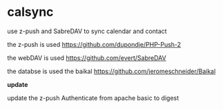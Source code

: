 calsync
=======

use z-push and SabreDAV to sync calendar and contact


the z-push is used https://github.com/dupondje/PHP-Push-2

the webDAV is used https://github.com/evert/SabreDAV

the databse is used the baikal https://github.com/jeromeschneider/Baikal


**update**

update the z-push Authenticate from apache basic to digest
